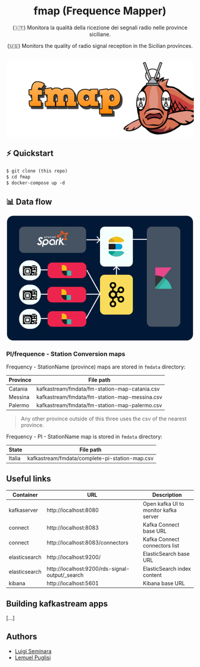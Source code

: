 <h1 align="center">fmap (Frequence Mapper)</h1>
<p align="center">(🇮🇹) Monitora la qualità della ricezione dei segnali radio nelle province siciliane. </p>
<p align="center">(🇺🇸) Monitors the quality of radio signal reception in the Sicilian provinces. </p><br>
<img align="center" src="docs/assets/cover.png" style="zoom: 50%;" >





## ⚡ Quickstart

```shell
$ git clone (this repo)
$ cd fmap
$ docker-compose up -d
```



## 📊 Data flow 

<p align="center">
  <img src="./docs/assets/data-flow-card.png" alt="data-flow" width=500/>
</p>



### PI/frequence - Station Conversion maps

 Frequency - StationName (province) maps are stored in `fmdata` directory: 

| Province | File path                                     |
| -------- | --------------------------------------------- |
| Catania  | kafkastream/fmdata/fm-station-map-catania.csv |
| Messina  | kafkastream/fmdata/fm-station-map-messina.csv |
| Palermo  | kafkastream/fmdata/fm-station-map-palermo.csv |

> Any other province outside of this three uses the csv of the nearest province. 

Frequency - PI - StationName map is stored in `fmdata` directory: 

| State  | File path                                      |
| ------ | ---------------------------------------------- |
| Italia | kafkastream/fmdata/complete-pi-station-map.csv |



## Useful links 

| Container     | URL                                             | Description                           |
| ------------- | ----------------------------------------------- | ------------------------------------- |
| kafkaserver   | http://localhost:8080                           | Open kafka UI to monitor kafka server |
| connect       | http://localhost:8083                           | Kafka Connect base URL                |
| connect       | http://localhost:8083/connectors                | Kafka Connect connectors list         |
| elasticsearch | http://localhost:9200/                          | ElasticSearch base URL                |
| elasticsearch | http://localhost:9200/rds-signal-output/_search | ElasticSearch index content           |
| kibana        | http://localhost:5601                           | Kibana base URL                       |



## Building kafkastream apps 

[...]



## Authors 

* [Luigi Seminara](https://github.com/Gigi-G)
* [Lemuel Puglisi](https://github.com/LemuelPuglisi) 


